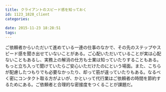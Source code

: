 ```yaml
---
title: クライアントのスピード感を知っておく
id: 1123_1828_client
categories:
   
date: 2015-11-23 18:28:51
tags:
---
```


ご依頼者からいただいて進めている一連の仕事のなかで、その先のステップやスピード感を聞き出せていないことがある。ご心配いただいていることが実は心配ないこともあるし、実務上の解消の仕方も士業は知っていたりすることもある。もっと立ち入って聞けていたらご安心いただけたのにという場面。また、こちらが配慮したつもりでも必要なかったり、却って筋が違っていたりもある。なるべく密にコンタクト取る方がよいが、かといって代行業はご依頼者の時間を節約するためにある。ご依頼者と合理的な密接度をつくることが課題だ。